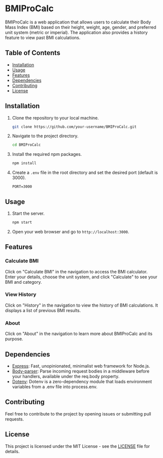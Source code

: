 # BMIProCalc

BMIProCalc is a web application that allows users to calculate their Body Mass Index (BMI) based on their height, weight, age, gender, and preferred unit system (metric or imperial). The application also provides a history feature to view past BMI calculations.

## Table of Contents

- [Installation](#installation)
- [Usage](#usage)
- [Features](#features)
- [Dependencies](#dependencies)
- [Contributing](#contributing)
- [License](#license)

## Installation

1. Clone the repository to your local machine.

    ```bash
    git clone https://github.com/your-username/BMIProCalc.git
    ```

2. Navigate to the project directory.

    ```bash
    cd BMIProCalc
    ```

3. Install the required npm packages.

    ```bash
    npm install
    ```

4. Create a `.env` file in the root directory and set the desired port (default is 3000).

    ```
    PORT=3000
    ```

## Usage

1. Start the server.

    ```bash
    npm start
    ```

2. Open your web browser and go to `http://localhost:3000`.

## Features

### Calculate BMI

Click on "Calculate BMI" in the navigation to access the BMI calculator. Enter your details, choose the unit system, and click "Calculate" to see your BMI and category.

### View History

Click on "History" in the navigation to view the history of BMI calculations. It displays a list of previous BMI results.

### About

Click on "About" in the navigation to learn more about BMIProCalc and its purpose.

## Dependencies

- [Express](https://www.npmjs.com/package/express): Fast, unopinionated, minimalist web framework for Node.js.
- [Body-parser](https://www.npmjs.com/package/body-parser): Parse incoming request bodies in a middleware before your handlers, available under the req.body property.
- [Dotenv](https://www.npmjs.com/package/dotenv): Dotenv is a zero-dependency module that loads environment variables from a .env file into process.env.

## Contributing

Feel free to contribute to the project by opening issues or submitting pull requests.

## License

This project is licensed under the MIT License - see the [LICENSE](LICENSE) file for details.
